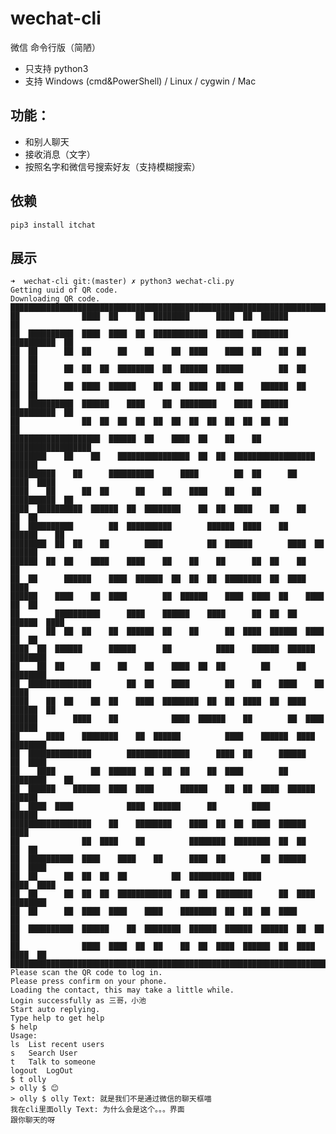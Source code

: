 # wechat-cli
微信 命令行版（简陋）

- 只支持 python3
- 支持 Windows (cmd&PowerShell) / Linux / cygwin / Mac

## 功能：

- 和别人聊天
- 接收消息（文字）
- 按照名字和微信号搜索好友（支持模糊搜索）

## 依赖

```
pip3 install itchat
```

## 展示

    ➜  wechat-cli git:(master) ✗ python3 wechat-cli.py
    Getting uuid of QR code.
    Downloading QR code.
    ██████████████████████████████████████████████████████████████████████████████
    ██              ████  ██    ██  ████████      ████  ██  ██████              ██
    ██  ██████████  ████  ████  ██  ████████████  ██████  ████████  ██████████  ██
    ██  ██      ██  ██      ██    ██    ██  ████    ████  ██    ██  ██      ██  ██
    ██  ██      ██  ██  ██  ████████  ██  ██████  ██████        ██  ██      ██  ██
    ██  ██      ██  ████  ██████    ██  ██  ████  ██  ██    ██████  ██      ██  ██
    ██  ██████████  ██████    ████    ██  ████████    ████  ██████  ██████████  ██
    ██              ██  ██  ██  ██  ██  ██  ██  ██  ██  ██  ██  ██              ██
    ████████████████████  ██████  ██    ████  ██    ██    ██    ██████████████████
    ████████    ██    ██    ████████████████  ██  ██  ██████████████████    ██████
    ██████████    ██      ██████████      ████        ██  ██      ██    ████  ████
    ████    ██      ██  ██      ██    ██    ████    ██    ██        ██████████  ██
    ████  ██████████  ██████  ██  ████████    ██  ██  ████    ██    ██      ██  ██
    ██  ██████████        ██  ██████████        ██████  ████    ██    ██████    ██
    ████████  ██  ██    ██        ████          ██  ██████        ████  ██  ██████
    ██████  ██  ██    ████    ████    ██    ██    ██      ██  ██    ██          ██
    ██  ██      ██████    ████  ██████  ██  ██  ██  ████████  ██  ████        ████
    ██████    ████    ██  ████        ██  ██████    ████  ████  ██    ████  ██  ██
    ██        ██████████      ████    ██████    ████      ██  ██  ██  ██████  ████
    ██      ██  ██  ██    ██  ██████  ██    ██      ██  ████  ██████  ████  ██  ██
    ████  ██  ██████      ██████      ██          ████    ██████  ██████  ████████
    ██    ██  ██      ██    ██    ██    ████  ██  ██        ██      ██    ████████
    ██  ██████████████        ██  ██    ████        ██    ██    ████    ██    ████
    ████    ██  ██    ██  ██    ████  ████████  ██  ██  ████  ██  ████  ██████  ██
    ██████        ████    ██            ████  ██████    ██        ██  ████  ██████
    ██      ████    ████████    ██  ██████          ████    ██████  ████  ████████
    ██  ██████████████        ██████████████      ████  ██      ██████    ██  ████
    ██    ████        ██  ██████  ██  ██  ██    ██  ████        ██  ████████    ██
    ██  ██████    ██████  ████  ████      ██████    ██  ██  ████  ██████    ██████
    ██  ████  ████            ████  ██████      ██        ████              ██████
    ██████████████████    ██    ████████    ████  ██  ██  ████  ██████        ████
    ██              ██  ████    ██          ████████  ████████  ██  ██      ██  ██
    ██  ██████████  ████    ████    ██      ████  ██        ██  ██████    ██  ████
    ██  ██      ██  ██  ██  ██          ██  ██████████  ████            ████  ████
    ██  ██      ██  ██  ██  ████████████  ██  ██  ████████      ██  ████  ████████
    ██  ██      ██  ████  ████    ████    ████████  ██  ██  ██  ████            ██
    ██  ██████████  ██████    ██  ████████  ██████  ██████  ██████  ██  ██      ██
    ██              ████  ████  ██  ██    ██  ██  ████  ██████  ██  ████  ████  ██
    ██████████████████████████████████████████████████████████████████████████████
    Please scan the QR code to log in.
    Please press confirm on your phone.
    Loading the contact, this may take a little while.
    Login successfully as 三哥，小池
    Start auto replying.
    Type help to get help
    $ help
    Usage:
    ls	List recent users
    s	Search User
    t	Talk to someone
    logout	LogOut
    $ t olly
    > olly $ 😊
    > olly $ olly Text: 就是我们不是通过微信的聊天框喵
    我在cli里面olly Text: 为什么会是这个。。。界面
    跟你聊天的呀

